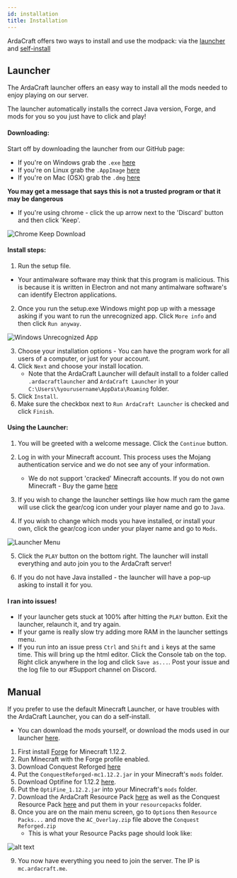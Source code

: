 ```yaml
---
id: installation
title: Installation
---
```

ArdaCraft offers two ways to install and use the modpack: via the [launcher](#launcher) and [self-install](#manual)

## Launcher

The ArdaCraft launcher offers an easy way to install all the mods needed to enjoy playing on our server.

The launcher automatically installs the correct Java version, Forge, and mods for you so you just have to click and play!

#### Downloading:

Start off by downloading the launcher from our GitHub page:

- If you're on Windows grab the `.exe` [here](https://github.com/ArdaCraft/ArdaCraftLauncher/releases/download/v1.8.0/ArdaCraft-Launcher-setup-1.8.0.exe)
- If you're on Linux grab the `.AppImage` [here](https://github.com/ArdaCraft/ArdaCraftLauncher/releases/download/v1.8.0/ArdaCraft-Launcher-setup-1.8.0.AppImage)
- If you're on Mac (OSX) grab the `.dmg` [here](https://github.com/ArdaCraft/ArdaCraftLauncher/releases/download/v1.8.0/ArdaCraft-Launcher-setup-1.8.0.dmg)

**You may get a message that says this is not a trusted program or that it may be dangerous**

- If you're using chrome - click the up arrow next to the 'Discard' button and then click 'Keep'.

&NewLine;

![Chrome Keep Download](https://i.imgur.com/mNOe6rt.gif)

#### Install steps:

1.  Run the setup file.

-   Your antimalware software may think that this program is malicious. This is because it is written in Electron and not many antimalware software's can identify Electron applications.

2.  Once you run the setup.exe Windows might pop up with a message asking if you want to run the unrecognized app. Click `More info` and then click `Run anyway`.


&NewLine;

![Windows Unrecognized App](https://i.imgur.com/a0DiIA2.gif)

&NewLine;

3.  Choose your installation options - You can have the program work for all users of a computer, or just for your account.
4.  Click `Next` and choose your install location.
    -   Note that the ArdaCraft Launcher will default install to a folder called `.ardacraftlauncher` and `ArdaCraft Launcher` in your `C:\Users\%yourusername\AppData\Roaming` folder.
5.  Click `Install`.
6.  Make sure the checkbox next to `Run ArdaCraft Launcher` is checked and click `Finish`.

#### Using the Launcher:

1.  You will be greeted with a welcome message. Click the `Continue` button.

2.  Log in with your Minecraft account. This process uses the Mojang authentication service and we do not see any of your information.
    -   We do not support 'cracked' Minecraft accounts. If you do not own Minecraft - Buy the game [here](https://www.minecraft.net/en-us/store/minecraft-java-edition/)

3.  If you wish to change the launcher settings like how much ram the game will use click the gear/cog icon under your player name and go to `Java`.

4.  If you wish to change which mods you have installed, or install your own, click the gear/cog icon under your player name and go to `Mods`.

&NewLine;

![Launcher Menu](https://i.imgur.com/SWumD7k.gif)

5.  Click the `PLAY` button on the bottom right. The launcher will install everything and auto join you to the ArdaCraft server!

6.  If you do not have Java installed - the launcher will have a pop-up asking to install it for you.

#### I ran into issues!

- If your launcher gets stuck at 100% after hitting the `PLAY` button. Exit the launcher, relaunch it, and try again.
- If your game is really slow try adding more RAM in the launcher settings menu.
- If you run into an issue press `Ctrl` and `Shift` and `i` keys at the same time. This will bring up the html editor. Click the Console tab on the top. Right click anywhere in the log and click `Save as...`. Post your issue and the log file to our #Support channel on Discord.

## Manual

If you prefer to use the default Minecraft Launcher, or have troubles with the ArdaCraft Launcher, you can do a self-install.

-   You can download the mods yourself, or download the mods used in our launcher [here](https://github.com/ArdaCraft/modpack/releases).

1.  First install [Forge](https://files.minecraftforge.net/maven/net/minecraftforge/forge/index_1.12.2.html) for Minecraft 1.12.2.
2.  Run Minecraft with the Forge profile enabled.
3.  Download Conquest Reforged [here](https://minecraft.curseforge.com/projects/conquest-reforged/files)
4.  Put the `ConquestReforged-mc1.12.2.jar` in your Minecraft's `mods` folder.
5.  Download Optifine for 1.12.2 [here](https://optifine.net/downloads).
6.  Put the `OptiFine_1.12.2.jar` into your Minecraft's `mods` folder.
7.  Download the ArdaCraft Resource Pack [here](https://github.com/ArdaCraft/AC_Overlay/releases/latest) as well as the Conquest Resource Pack [here](https://minecraft.curseforge.com/projects/conquest-reforged-resource-pack/files) and put them in your `resourcepacks` folder.
8.  Once you are on the main menu screen, go to `Options` then `Resource Packs...` and move the `AC_Overlay.zip` file above the `Conquest Reforged.zip`
    -   This is what your Resource Packs page should look like:

![alt text](https://i.imgur.com/fO8umXF.png)

9.  You now have everything you need to join the server. The IP is `mc.ardacraft.me`.
